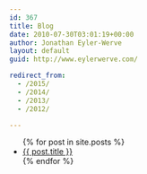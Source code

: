 ```yaml
---
id: 367
title: Blog
date: 2010-07-30T03:01:19+00:00
author: Jonathan Eyler-Werve
layout: default
guid: http://www.eylerwerve.com/

redirect_from:
  - /2015/
  - /2014/
  - /2013/
  - /2012/

---
```



<ul>
  {% for post in site.posts %}
    <li>
      <a href="{{ post.url }}">{{ post.title }}</a>
    </li>
  {% endfor %}
</ul>